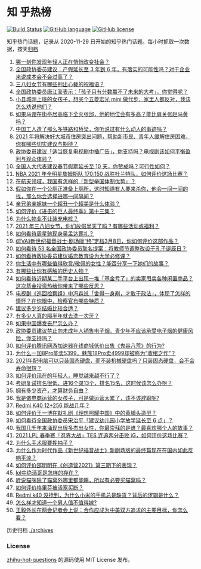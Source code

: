 # 知 乎热榜
[![Build Status](https://github.com/ToWeLong/zhihu-hot-questions/workflows/CI/badge.svg)](https://github.com/ToWeLong/zhihu-hot-questions/actions)
[![GitHub language](https://img.shields.io/badge/language-golang-orange.svg)](https://golang.org/)
[![GitHub license](https://img.shields.io/github/license/ToWeLong/zhihu-hot-questions)](https://github.com/ToWeLong/zhihu-hot-questions/blob/main/LICENSE)

知乎热门话题，记录从 2020-11-29 日开始的知乎热门话题。每小时抓取一次数据，按天[归档](./archives)

<!-- BEGIN -->

1. [哪一刻你发现年轻人正在悄悄改变社会？](https://www.zhihu.com/question/447184915)
1. [全国政协委员建议：产假延长至 3 年到 6 年，有落实的可能性吗？对于企业来说成本会不会过高了？](https://www.zhihu.com/question/448196874)
1. [三八妇女节有哪些别出心裁的祝福语？](https://www.zhihu.com/question/267882935)
1. [全国政协委员唐江澎表示：「孩子只有分数赢不了未来的大考」，你觉得呢？](https://www.zhihu.com/question/448045582)
1. [小县城刚上班的女孩子，想买个五菱宏光 mini 做代步，家里人都反对，我该怎么劝说他们？](https://www.zhihu.com/question/447975954)
1. [如果马谡在街亭居高临下全灭张郃，他的地位会有多高？能比肩关张赵马黄吗？](https://www.zhihu.com/question/398174149)
1. [中国工人造了那么多铁路和桥梁，你听说过有什么动人的事迹吗？](https://www.zhihu.com/question/447243983)
1. [2021 年将解决好大城市住房突出问题，帮助新市民、青年人缓解住房困难，你有哪些切实建议与期待？](https://www.zhihu.com/question/447682307)
1. [政协委员建议「适当恢复电视剧中插广告」，你支持吗？电视剧该如何平衡盈利与观众体验？](https://www.zhihu.com/question/448189130)
1. [全国人大代表建议春节假期延长至 10 天，你赞成吗？可行性如何？](https://www.zhihu.com/question/447939211)
1. [NBA 2021 年全明星詹姆斯队 170:150 战胜杜兰特队，如何评价这场比赛？](https://www.zhihu.com/question/448190659)
1. [在航天领域，我国有怎样的「新型举国体制优势」？](https://www.zhihu.com/question/447545640)
1. [假如你在一个公厕正准备上厕所，这时知道有人要来杀你，他会一间一间的找，那么你会选择进哪一间隔间？](https://www.zhihu.com/question/385918375)
1. [亲兄弟亲姐妹一个超丑一个超美是什么体验？](https://www.zhihu.com/question/292663930)
1. [如何评价《进击的巨人最终季》第十三集？](https://www.zhihu.com/question/448141441)
1. [为什么物业不让装充电桩？](https://www.zhihu.com/question/60677124)
1. [2021 年三八妇女节，你们放假半天了吗？有哪些活动或福利？](https://www.zhihu.com/question/448015873)
1. [如何看待周星驰现身吴孟达葬礼？](https://www.zhihu.com/question/448087978)
1. [《EVA》新世纪福音战士·剧场版“终”定档3月8日，你如何评价这部作品？](https://www.zhihu.com/question/446646847)
1. [如何看待 53 名全国政协委员联名提案：将教师节调整改设于孔子诞辰日？](https://www.zhihu.com/question/448191869)
1. [如何看待政协委员建议婚恋教育设为大学必修课？](https://www.zhihu.com/question/448183082)
1. [你生活中有哪些值得欣赏/敬佩的女性？能否分享一下她们的故事？](https://www.zhihu.com/question/447555404)
1. [有哪些让你有感触的历史人物？](https://www.zhihu.com/question/285892075)
1. [如何看待近期某二手平台上出现一堆「基金亏了」的卖家甩卖各种闲置商品？这次基金投资热给你带来了哪些反思？](https://www.zhihu.com/question/447944410)
1. [电视剧《巡回检察组》中冯森说「舍得一身剐，才敢干政法」，体现了怎样的情怀？在你眼中，检察官有哪些特质？](https://www.zhihu.com/question/447573255)
1. [建议多少岁结婚比较合适？](https://www.zhihu.com/question/441499184)
1. [有多少人真的隔半年就去洗一次牙？](https://www.zhihu.com/question/31624953)
1. [如果中国爆发丧尸怎么办？](https://www.zhihu.com/question/313030180)
1. [政协委员建议禁止向未成年人销售电子烟，青少年不应该承受电子烟的健康风险，你支持吗？](https://www.zhihu.com/question/447869420)
1. [如何评价腾讯网游加速器在线商城低价出售《鬼谷八荒》的行为?](https://www.zhihu.com/question/447858056)
1. [为什么一加8Pro能卖5399，魅族18Pro卖4999却被称为“收棺之作”？](https://www.zhihu.com/question/447505603)
1. [2021年配电脑可以只装固态硬盘，而不装机械硬盘吗？只装固态硬盘，会不会寿命很短？](https://www.zhihu.com/question/447967707)
1. [如何评价现在的年轻人，睡觉越来越不行了？](https://www.zhihu.com/question/447722689)
1. [考研复试排名很低，进16个录13个，排名15名，这时候该怎么办呀？](https://www.zhihu.com/question/374918690)
1. [拥有多少资产，才算财务自由？](https://www.zhihu.com/question/443106237)
1. [我是做电商运营的女孩子，可是做运营太累了，该不该辞职呢?](https://www.zhihu.com/question/329717272)
1. [Redmi K40 12+256 能战几年？](https://www.zhihu.com/question/447575400)
1. [如何评价王一博在献礼剧《理想照耀中国》中的黄埔头造型？](https://www.zhihu.com/question/447798296)
1. [如何看待全国政协委员宋治平「建议幼儿园小学放学延长至 6 点」？](https://www.zhihu.com/question/448193071)
1. [我国几千年来涌现出很多杰出女性，你最崇拜的是谁？最喜欢哪个人的故事？](https://www.zhihu.com/question/447232777)
1. [2021 LPL 春季赛「忍界大战」TES 连追两分击败 iG，如何评价这场比赛？](https://www.zhihu.com/question/448104499)
1. [为什么手术服要挽袖子？](https://www.zhihu.com/question/48193071)
1. [为什么作为时代作品《新世纪福音战士》新剧场版的最终篇现在在国内如此反响平淡？](https://www.zhihu.com/question/448115446)
1. [如何评价邵明明在《创造营2021》第三期下的表现？](https://www.zhihu.com/question/447954094)
1. [lol中绝活哥是怎样的存在？](https://www.zhihu.com/question/447637486)
1. [听说猫咪除了猫窝外哪里都能睡，所以有必要买猫窝吗？](https://www.zhihu.com/question/447268141)
1. [如何评价格里芬被活塞买断？](https://www.zhihu.com/question/447870161)
1. [Redmi k40 没抢到，为什么小米的手机总是缺货？背后的逻辑是什么？](https://www.zhihu.com/question/446395701)
1. [怎么样才知道一个男人值不值得嫁?](https://www.zhihu.com/question/396899947)
1. [王毅外长在两会记者会上说：合作应成为中美双方追求的主要目标，你怎么看？](https://www.zhihu.com/question/448119103)

<!-- END -->

历史归档 [./archives](./archives)


### License
[zhihu-hot-questions](https://github.com/towelong/zhihu-hot-questions) 的源码使用 MIT License 发布。
